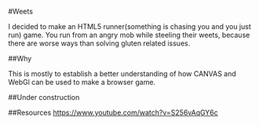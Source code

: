 #Weets

I decided to make an HTML5 runner(something is chasing you and you just run) game. You run from an angry mob while steeling their weets, because there are worse ways than solving gluten related issues.

##Why

This is mostly to establish a better understanding of how CANVAS and WebGl can be used to make a browser game.

##Under construction


##Resources
https://www.youtube.com/watch?v=S256vAqGY6c